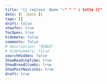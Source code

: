 ```yaml
---
title: "{{ replace .Name "-" " " | title }}"
date: {{ .Date }}
tags: []
draft: false
showToc: true
TocOpen: true
hidemeta: false
comments: false
# description: "短描述"
# hideSummary: false
searchHidden: false
ShowReadingTime: true
ShowBreadCrumbs: true
ShowPostNavLinks: true
draft: true
---
```


